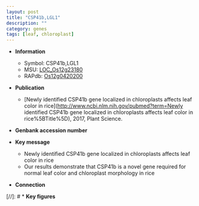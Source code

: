 ```yaml
---
layout: post
title: "CSP41b,LGL1"
description: ""
category: genes
tags: [leaf, chloroplast]
---
```


* **Information**  
    + Symbol: CSP41b,LGL1  
    + MSU: [LOC_Os12g23180](http://rice.uga.edu/cgi-bin/ORF_infopage.cgi?orf=LOC_Os12g23180)  
    + RAPdb: [Os12g0420200](https://rapdb.dna.affrc.go.jp/locus/?name=Os12g0420200)  

* **Publication**  
    + [Newly identified CSP41b gene localized in chloroplasts affects leaf color in rice](http://www.ncbi.nlm.nih.gov/pubmed?term=Newly identified CSP41b gene localized in chloroplasts affects leaf color in rice%5BTitle%5D), 2017, Plant Science.

* **Genbank accession number**  

* **Key message**  
    + Newly identified CSP41b gene localized in chloroplasts affects leaf color in rice
    + Our results demonstrate that CSP41b is a novel gene required for normal leaf color and chloroplast morphology in rice

* **Connection**  

[//]: # * **Key figures**  


